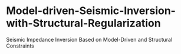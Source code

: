 # Model-driven-Seismic-Inversion-with-Structural-Regularization
Seismic Impedance Inversion Based on Model-Driven and Structural Constraints
